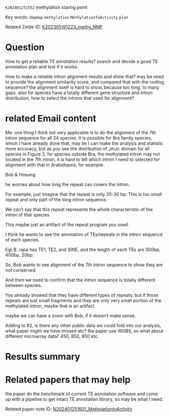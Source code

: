  `K202401251552` methylation staring point
 
 Key words: `Depmap` `methylation`  `MethylationToActivity` `plan`
 
 Related Zettle ID: [K202305191223_methy_NMF](https://github.com/yz46606/zettle_yz/blob/main/K202305191223_methy_NMF.md) 
 
# Question

How to get a reliable TE annotation results? search and decide a good TE annotation plan and test if it works.

How to make a reliable intron alignment results and show that? may be need to provide the alignment similarity score, and compared that with the coding sequence? the alignment itself is hard to show, because too long, to many gaps.
also for species have a totally different gene structure and intron distribution, how to select the introns that used for alignment?


# related Email content

Me:
one thing I think not very applicable is to do the alignment of the 7th intron sequence for all 34 species. it is possible for Bra family species, which I have already done that, may be I can make the analysis and statistic more accuracy, but as you see the distribution of JmJc domain for all species in Figure 3, for species outside Bra, 
the methylated intron may not located in the 7th intron, it is hard to tell which intron I need to selected for alignment with that in Arabidopsis, for example.

Bob & Hosung:

he worries about how long the repeat can covers the intron.

For example, just imagine that the repeat is only 20-30 bp. This is too small repeat and only part of the long intron sequence.

We can’t say that this repeat represents the whole characteristic of the intron of that species.

This maybe just an artifact of the repeat program you used.

I think he wants to see the annotation of TEs/repeats in the intron sequence of each species.

Eg) B. rapa has TE1, TE2, and SINE, and the length of each TEs are 300bp, 400bp, 20bp.

 

So, Bob wants to see alignment of the 7th intron sequence to show they are not conserved.

And then we need to confirm that the intron sequence is totally different between species.

You already showed that they have different types of repeats, but if those repeats are just small fragments and they are only very small portion of the methylated intron, maybe that is an artifact.

 

maybe we can have a zoom with Bob, if it doesn’t make sense.

 

Adding to #2, is there any other public data we could fold into our analysis, what paper might we have missed etc? the paper use WGBS, so what about different microarray data? 450, 850, 950 etc.


# Results summary  

# Related papers that may help
the paper do the benchmark of current TE annotation software and come up with a pipeline to get intact TE annotation library, so may be what I need.

Related paper note ID: [N202401251601_MethylationtoActivity](https://github.com/yz46606/paper_note/blob/main/N202401251601_MethylationtoActivity.md)
